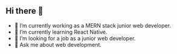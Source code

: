 ## Hi there 👋

- 🔭 I’m currently working as a MERN stack junior web developer.
- 🌱 I’m currently learning React Native.
- 🤔 I’m looking for a job as a junior web developer.
- 💬 Ask me about web development.
